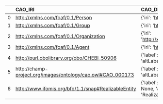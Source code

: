 |    | CAO_IRI                                                     | CAO_DESC                                                                                        | metadata4Ing_IRI                                      | metadata4Ing_DESC                                                |
|---:|:------------------------------------------------------------|:------------------------------------------------------------------------------------------------|:------------------------------------------------------|:-----------------------------------------------------------------|
|  0 | http://xmlns.com/foaf/0.1/Person                            | {'iri': 'http://xmlns.com/foaf/0.1/Person'}                                                     | http://xmlns.com/foaf/0.1/Person                      | {'iri': 'http://xmlns.com/foaf/0.1/Person'}                      |
|  1 | http://xmlns.com/foaf/0.1/Group                             | {'iri': 'http://xmlns.com/foaf/0.1/Group'}                                                      | http://xmlns.com/foaf/0.1/Group                       | {'iri': 'http://xmlns.com/foaf/0.1/Group'}                       |
|  2 | http://xmlns.com/foaf/0.1/Organization                      | {'iri': 'http://xmlns.com/foaf/0.1/Organization'}                                               | http://xmlns.com/foaf/0.1/Organization                | {'iri': 'http://xmlns.com/foaf/0.1/Organization'}                |
|  3 | http://xmlns.com/foaf/0.1/Agent                             | {'iri': 'http://xmlns.com/foaf/0.1/Agent'}                                                      | http://xmlns.com/foaf/0.1/Agent                       | {'iri': 'http://xmlns.com/foaf/0.1/Agent'}                       |
|  4 | http://purl.obolibrary.org/obo/CHEBI_50906                  | {'label': 'Role', 'prefLabel': None, 'altLabel': None, 'name': 'CHEBI_50906'}                   | http://www.w3.org/ns/prov#Role                        | {'prefLabel': 'Role', 'name': 'Role'}                            |
|  5 | http://champ-project.org/images/ontology/cao.owl#CAO_000173 | {'label': 'Property', 'prefLabel': None, 'altLabel': None, 'name': 'CAO_000173'}                | http://www.molmod.info/semantics/pims-ii.ttl#Property | {'name': 'Property'}                                             |
|  6 | http://www.ifomis.org/bfo/1.1/snap#RealizableEntity         | {'label': 'Realizable entity', 'prefLabel': None, 'altLabel': None, 'name': 'RealizableEntity'} | http://purl.obolibrary.org/obo/BFO_0000017            | {'label': 'Realizable entity', 'prefLabel': 'Realizable entity'} |